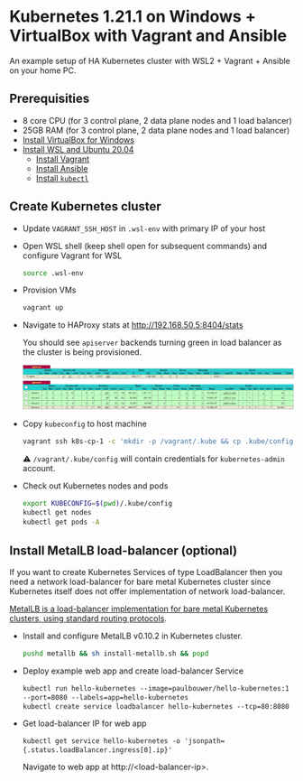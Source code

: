 # Kubernetes 1.21.1 on Windows + VirtualBox with Vagrant and Ansible

An example setup of HA Kubernetes cluster with WSL2 + Vagrant + Ansible on your home PC.

## Prerequisities

- 8 core CPU (for 3 control plane, 2 data plane nodes and 1 load balancer)
- 25GB RAM (for 3 control plane, 2 data plane nodes and 1 load balancer)
- [Install VirtualBox for Windows](https://www.virtualbox.org/wiki/Downloads)
- [Install WSL and Ubuntu 20.04](https://docs.microsoft.com/en-us/windows/wsl/install-win10#manual-installation-steps)
  - [Install Vagrant](https://www.vagrantup.com/docs/other/wsl)
  - [Install Ansible](https://docs.ansible.com/ansible/latest/installation_guide/intro_installation.html#installing-ansible-on-ubuntu)
  - [Install `kubectl`](https://kubernetes.io/docs/tasks/tools/install-kubectl-linux/#install-using-native-package-management)

## Create Kubernetes cluster

- Update `VAGRANT_SSH_HOST` in `.wsl-env` with primary IP of your host
- Open WSL shell (keep shell open for subsequent commands) and configure Vagrant for WSL

  ```sh
  source .wsl-env
  ```

- Provision VMs

  ```sh
  vagrant up
  ```

- Navigate to HAProxy stats at http://192.168.50.5:8404/stats

  You should see `apiserver` backends turning green in load balancer as the cluster is being provisioned.

  ![](haproxy-apiserver-lb.png)

- Copy `kubeconfig` to host machine

  ```sh
  vagrant ssh k8s-cp-1 -c 'mkdir -p /vagrant/.kube && cp .kube/config /vagrant/.kube/config'
  ```

  ⚠️ `/vagrant/.kube/config` will contain credentials for `kubernetes-admin` account.

- Check out Kubernetes nodes and pods

  ```sh
  export KUBECONFIG=$(pwd)/.kube/config
  kubectl get nodes
  kubectl get pods -A
  ```

## Install MetalLB load-balancer (optional)

If you want to create Kubernetes Services of type LoadBalancer then you need a network load-balancer for bare metal Kubernetes cluster since Kubernetes itself does not offer implementation of network load-balancer.

[MetalLB is a load-balancer implementation for bare metal Kubernetes clusters, using standard routing protocols](https://metallb.org/).

- Install and configure MetalLB v0.10.2 in Kubernetes cluster.

  ```sh
  pushd metallb && sh install-metallb.sh && popd
  ```

- Deploy example web app and create load-balancer Service

  ```
  kubectl run hello-kubernetes --image=paulbouwer/hello-kubernetes:1 --port=8080 --labels=app=hello-kubernetes
  kubectl create service loadbalancer hello-kubernetes --tcp=80:8080
  ```

- Get load-balancer IP for web app

  ```
  kubectl get service hello-kubernetes -o 'jsonpath={.status.loadBalancer.ingress[0].ip}'
  ```

  Navigate to web app at http://\<load-balancer-ip\>.
